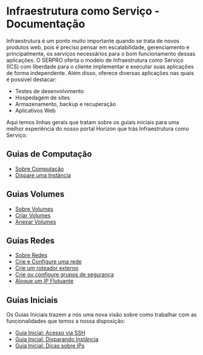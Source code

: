 # Infraestrutura como Serviço - Documentação

Infraestrutura é um ponto muito	importante quando se trata de novos produtos web, pois é preciso pensar em escalabilidade, gerenciamento e principalmente, os serviços necessários para o bom funcionamento dessas aplicações. O SERPRO oferta o modelo de Infraestrutura como Serviço (ICS) com liberdade para o cliente implementar e executar suas aplicações de forma independente. Além disso, oferece diversas aplicações nas quais é possível destacar: 

- Testes de desenvolvimento
- Hospedagem de sites
- Armazenamento, backup e recuperação
- Aplicativos Web

Aqui temos linhas gerais que tratam sobre os guiais iniciais para uma melhor experiência do nosso portal Horizon que trás Infraestrutura como Serviço:

## Guias de Computação

* [Sobre Computação](../guides/computacao/README.md)
* [Dispare uma Instância](../guides/computacao/instancias.md)

## Guias Volumes

* [Sobre Volumes](../guides/volumes/README.md)
* [Criar Volumes](../guides/volumes/criar-volume)
* [Anexar Volumes](../guides/volumes/anexar-volume)

## Guias Redes

* [Sobre Redes](../guides/redes/README.md)
* [Crie e Configure uma rede](../guides/redes/redes.md)
* [Crie um roteador externo](../guides/redes/roteadores.md)
* [Crie ou configure grupos de segurança](../guides/redes/gruposDeSeguranca.md)
* [Aloque um IP Flutuante](../guides/redes/ipsFlutuantes.md)

## Guias Iniciais

Os Guias Iniciais trazem a nós uma nova visão sobre como trabalhar com as funcionalidades que temos a nossa disposição:

* [Guia Inicial: Acesso via SSH](../guides/inicial/acesso-via-ssh.md)
* [Guia Inicial: Disparando Instância](../guides/inicial/README.md)
* [Guia Inicial: Dicas sobre IPs](../guides/inicial/dicas-de-ip.md)






